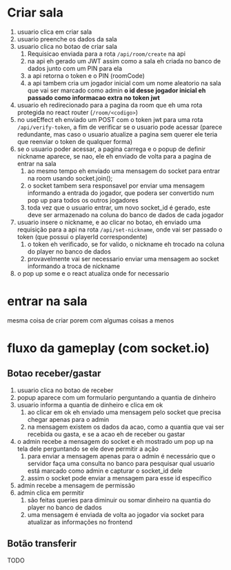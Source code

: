 # Criar sala
1. usuario clica em criar sala
2. usuario preenche os dados da sala
3. usuario clica no botao de criar sala
    1. Requisicao enviada para a rota `/api/room/create` na api
    2. na api eh gerado um JWT assim como a sala eh criada no banco de dados junto com um PIN para ela
    3. a api retorna o token e o PIN (roomCode)
    4. a api tambem cria um jogador inicial com um nome aleatorio na sala que vai ser marcado como admin
        **o id desse jogador inicial eh passado como informacao extra no token jwt**
4. usuario eh redirecionado para a pagina da room que eh uma rota protegida no react router (`/room/<codigo>`)
5. no useEffect eh enviado um POST com o token jwt para uma rota `/api/verify-token`, a fim de verificar se o usuario pode acessar
    (parece redundante, mas caso o usuario atualize a pagina sem querer ele teria que reenviar o token de qualquer forma)
6. se o usuario poder acessar, a pagina carrega e o popup de definir nickname aparece, se nao, ele eh enviado de volta para a pagina de entrar na sala
    1. ao mesmo tempo eh enviado uma mensagem do socket para entrar na room usando socket.join();
    2. o socket tambem sera responsavel por enviar uma mensagem informando a entrada do jogador, que podera ser convertido num pop up para todos os outros jogadores
    3. toda vez que o usuario entrar, um novo socket_id é gerado, este deve ser armazenado na coluna do banco de dados de cada jogador
7. usuario insere o nickname, e ao clicar no botao, eh enviado uma requisição para a api na rota `/api/set-nickname`, onde vai ser passado o token (que possui o playerId correspondente)
    1. o token eh verificado, se for valido, o nickname eh trocado na coluna do player no banco de dados
    2. provavelmente vai ser necessario enviar uma mensagem ao socket informando a troca de nickname
8. o pop up some e o react atualiza onde for necessario

# entrar na sala
mesma coisa de criar porem com algumas coisas a menos

# fluxo da gameplay (com socket.io)
## Botao receber/gastar
1. usuario clica no botao de receber
2. popup aparece com um formulario perguntando a quantia de dinheiro
3. usuario informa a quantia de dinheiro e clica em ok
    1. ao clicar em ok eh enviado uma mensagem pelo socket que precisa chegar apenas para o admin
    2. na mensagem existem os dados da acao, como a quantia que vai ser recebida ou gasta, e se a acao eh de receber ou gastar
4. o admin recebe a mensagem do socket e eh mostrado um pop up na tela dele perguntando se ele deve permitir a ação
    1. para enviar a mensagem apenas para o admin é necessário que o servidor faça uma consulta no banco para pesquisar qual usuario está marcado como admin e capturar o socket_id dele
    2. assim o socket pode enviar a mensagem para esse id específico
5. admin recebe a mensagem de permissão
6. admin clica em permitir
    1. são feitas queries para diminuir ou somar dinheiro na quantia do player no banco de dados
    2. uma mensagem é enviada de volta ao jogador via socket para atualizar as informações no frontend

## Botão transferir
TODO